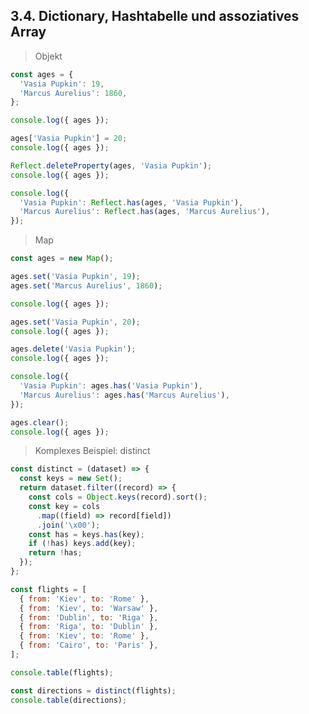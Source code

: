 ## 3.4. Dictionary, Hashtabelle und assoziatives Array

> Objekt

```js
const ages = {
  'Vasia Pupkin': 19,
  'Marcus Aurelius': 1860,
};

console.log({ ages });
```

```js
ages['Vasia Pupkin'] = 20;
console.log({ ages });
```

```js
Reflect.deleteProperty(ages, 'Vasia Pupkin');
console.log({ ages });
```

```js
console.log({
  'Vasia Pupkin': Reflect.has(ages, 'Vasia Pupkin'),
  'Marcus Aurelius': Reflect.has(ages, 'Marcus Aurelius'),
});
```

> Map

```js
const ages = new Map();

ages.set('Vasia Pupkin', 19);
ages.set('Marcus Aurelius', 1860);

console.log({ ages });
```

```js
ages.set('Vasia Pupkin', 20);
console.log({ ages });
```

```js
ages.delete('Vasia Pupkin');
console.log({ ages });
```

```js
console.log({
  'Vasia Pupkin': ages.has('Vasia Pupkin'),
  'Marcus Aurelius': ages.has('Marcus Aurelius'),
});
```

```js
ages.clear();
console.log({ ages });
```

> Komplexes Beispiel: distinct

```js
const distinct = (dataset) => {
  const keys = new Set();
  return dataset.filter((record) => {
    const cols = Object.keys(record).sort();
    const key = cols
      .map((field) => record[field])
      .join('\x00');
    const has = keys.has(key);
    if (!has) keys.add(key);
    return !has;
  });
};
```

```js
const flights = [
  { from: 'Kiev', to: 'Rome' },
  { from: 'Kiev', to: 'Warsaw' },
  { from: 'Dublin', to: 'Riga' },
  { from: 'Riga', to: 'Dublin' },
  { from: 'Kiev', to: 'Rome' },
  { from: 'Cairo', to: 'Paris' },
];

console.table(flights);
```

```js
const directions = distinct(flights);
console.table(directions);
```
